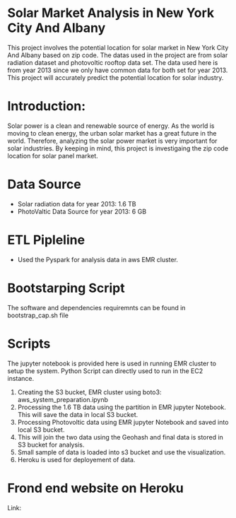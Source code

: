 # Solar Market Analysis in New York City And Albany
This project involves the potential location for solar market in New York City And Albany based on zip code. The datas used in the project are from solar radiation dataset and photovoltic rooftop data set. The data used here is from year 2013 since we only have common data for both set for year 2013. This project will accurately predict the potential location for solar industry.

# Introduction: 
Solar power is a clean and  renewable source of energy. As the world is moving to clean energy, the urban solar market has a great future in the world.
Therefore, analyzing the solar power market  is very important for solar industries. By keeping in mind, this project is investigaing the zip code location for  solar panel market.

# Data Source 
- Solar radiation data for year 2013: 1.6 TB
- PhotoValtic Data Source for year 2013: 6 GB

# ETL Pipleline
- Used the Pyspark for analysis data in aws EMR cluster.

# Bootstarping Script
The software and dependencies requiremnts can be found in bootstrap_cap.sh file

# Scripts
The jupyter notebook is provided here is used  in running  EMR cluster to setup the system.
Python Script can directly used to run in the EC2 instance.
1. Creating the S3 bucket, EMR cluster using boto3: aws_system_preparation.ipynb
2. Processing the 1.6 TB data using the partition in EMR jupyter Notebook. This will save the data in local S3 bucket.
3. Processing Photovoltic data using EMR jupyter Notebook and saved into local S3 bucket.
4. This will join the two data using the Geohash and final data is stored in S3 bucket for analysis.
5. Small sample of data is loaded into s3 bucket and use the visualization. 
6. Heroku is used for deployement of data.
# Frond end website on Heroku
Link: 

